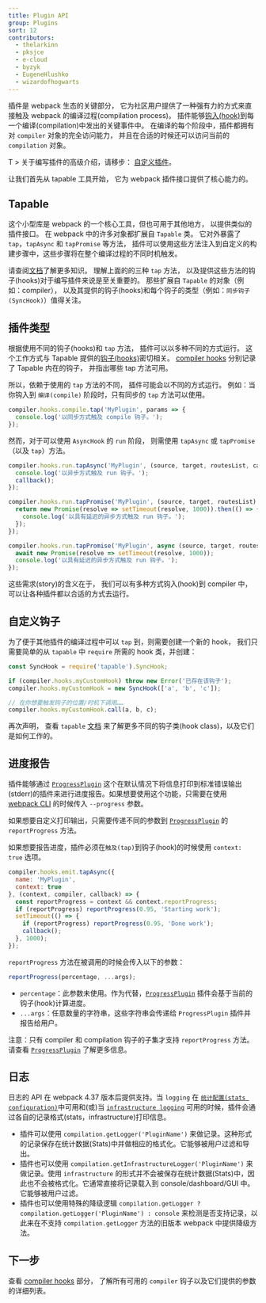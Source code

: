 ```yaml
---
title: Plugin API
group: Plugins
sort: 12
contributors:
  - thelarkinn
  - pksjce
  - e-cloud
  - byzyk
  - EugeneHlushko
  - wizardofhogwarts
---
```


插件是 webpack 生态的关键部分，
它为社区用户提供了一种强有力的方式来直接触及 webpack 的编译过程(compilation process)。
插件能够[钩入(hook)](/api/compiler-hooks/#hooks)到每一个编译(compilation)中发出的关键事件中。
在编译的每个阶段中，插件都拥有对 `compiler` 对象的完全访问能力，
并且在合适的时候还可以访问当前的 `compilation` 对象。

T > 关于编写插件的高级介绍，请移步：
[自定义插件](/contribute/writing-a-plugin)。

让我们首先从 tapable 工具开始，
它为 webpack 插件接口提供了核心能力的。


## Tapable

这个小型库是 webpack 的一个核心工具，但也可用于其他地方，
以提供类似的插件接口。
在 webpack 中的许多对象都扩展自 `Tapable` 类。
它对外暴露了 `tap`，`tapAsync` 和 `tapPromise` 等方法，
插件可以使用这些方法注入到自定义的构建步骤中，这些步骤将在整个编译过程的不同时机触发。

请查阅[文档](https://github.com/webpack/tapable)了解更多知识。
理解上面的的三种 `tap` 方法，
以及提供这些方法的钩子(hooks)对于编写插件来说是至关重要的。
那些扩展自 `Tapable` 的对象（例如：compiler），
以及其提供的钩子(hooks)和每个钩子的类型（例如：`同步钩子(SyncHook)`）值得关注。


## 插件类型

根据使用不同的钩子(hooks)和 `tap` 方法，
插件可以以多种不同的方式运行。
这个工作方式与 Tapable 提供的[钩子(hooks)](https://github.com/webpack/tapable#tapable)密切相关。
[compiler hooks](/api/compiler-hooks/#hooks) 分别记录了 Tapable 内在的钩子，
并指出哪些 tap 方法可用。

所以，依赖于使用的 `tap` 方法的不同，
插件可能会以不同的方式运行。
例如：当你钩入到 `编译(compile)` 阶段时，只有同步的 `tap` 方法可以使用。

``` js
compiler.hooks.compile.tap('MyPlugin', params => {
  console.log('以同步方式触及 compile 钩子。');
});
```

然而，对于可以使用 `AsyncHook` 的 `run` 阶段，
则需使用 `tapAsync` 或 `tapPromise`（以及 `tap`）方法。

```js
compiler.hooks.run.tapAsync('MyPlugin', (source, target, routesList, callback) => {
  console.log('以异步方式触及 run 钩子。');
  callback();
});

compiler.hooks.run.tapPromise('MyPlugin', (source, target, routesList) => {
  return new Promise(resolve => setTimeout(resolve, 1000)).then(() => {
    console.log('以具有延迟的异步方式触及 run 钩子。');
  });
});

compiler.hooks.run.tapPromise('MyPlugin', async (source, target, routesList) => {
  await new Promise(resolve => setTimeout(resolve, 1000));
  console.log('以具有延迟的异步方式触及 run 钩子。');
});
```

这些需求(story)的含义在于，
我们可以有多种方式钩入(hook)到 compiler 中，可以让各种插件都以合适的方式去运行。


## 自定义钩子

为了便于其他插件的编译过程中可以 `tap` 到，则需要创建一个新的 hook，
我们只需要简单的从 `tapable` 中 `require` 所需的 hook 类，并创建：

``` js
const SyncHook = require('tapable').SyncHook;

if (compiler.hooks.myCustomHook) throw new Error('已存在该钩子');
compiler.hooks.myCustomHook = new SyncHook(['a', 'b', 'c']);

// 在你想要触发钩子的位置/时机下调用……
compiler.hooks.myCustomHook.call(a, b, c);
```

再次声明，
查看 `tapable` [文档](https://github.com/webpack/tapable) 来了解更多不同的钩子类(hook class)，以及它们是如何工作的。

## 进度报告

插件能够通过 [`ProgressPlugin`](/plugins/progress-plugin/) 这个在默认情况下将信息打印到标准错误输出(stderr)的插件来进行进度报告。如果想要使用这个功能，只需要在使用 [webpack CLI](/api/cli/) 的时候传入 `--progress` 参数。

如果想要自定义打印输出，只需要传递不同的参数到 [`ProgressPlugin`](/plugins/progress-plugin/) 的 `reportProgress` 方法。

如果想要报告进度，插件必须在`触及(tap)`到钩子(hook)的时候使用 `context: true` 选项。

```js
compiler.hooks.emit.tapAsync({
  name: 'MyPlugin',
  context: true
}, (context, compiler, callback) => {
  const reportProgress = context && context.reportProgress;
  if (reportProgress) reportProgress(0.95, 'Starting work');
  setTimeout(() => {
    if (reportProgress) reportProgress(0.95, 'Done work');
    callback();
  }, 1000);
});
```

`reportProgress` 方法在被调用的时候会传入以下的参数：

```js
reportProgress(percentage, ...args);
```

- `percentage`：此参数未使用。作为代替，[`ProgressPlugin`](/plugins/progress-plugin/) 插件会基于当前的钩子(hook)计算进度。
- `...args`：任意数量的字符串，这些字符串会传递给 `ProgressPlugin` 插件并报告给用户。

注意：只有 compiler 和 compilation 钩子的子集才支持 `reportProgress` 方法。请查看 [`ProgressPlugin`](/plugins/progress-plugin/#supported-hooks) 了解更多信息。

## 日志

日志的 API 在 webpack 4.37 版本后提供支持。当 `logging` 在 [`统计配置(stats configuration)`](/configuration/stats/#statslogging)中可用和(或)当 [`infrastructure logging`](/configuration/other-options/#infrastructurelogging) 可用的时候，插件会通过各自的记录格式(stats，infrastructure)打印信息。

- 插件可以使用 `compilation.getLogger('PluginName')` 来做记录。这种形式的记录保存在统计数据(Stats)中并做相应的格式化。它能够被用户过滤和导出。
- 插件也可以使用 `compilation.getInfrastructureLogger('PluginName')` 来做记录。使用 `infrastructure` 的形式并不会被保存在统计数据(Stats)中，因此也不会被格式化。它通常直接将记录载入到 console/dashboard/GUI 中。它能够被用户过滤。
- 插件也可以使用特殊的降级逻辑 `compilation.getLogger ? compilation.getLogger('PluginName') : console` 来检测是否支持记录，以此来在不支持 `compilation.getLogger` 方法的旧版本 webpack 中提供降级方法。

## 下一步

查看 [compiler hooks](/api/compiler-hooks/) 部分，
了解所有可用的 `compiler` 钩子以及它们提供的参数的详细列表。
